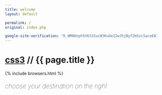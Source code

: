```yaml
---
title: welcome
layout: default

permalink: /
original: index.php

google-site-verification: "K_WM0Onph5V631SucW3KuUe12wJhjByfZmSzcSaceEA"
---
```


<h1><a href="http://css3playground.com">css3</a> // {{ page.title }}</h1>
{% include browsers.html %}

<p style="font-size: 1.5em; font-weight: 100; "><em>choose your destination on the right</em></p>
